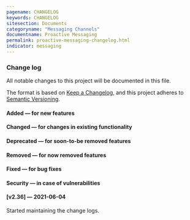 ```yaml
---
pagename: CHANGELOG
keywords: CHANGELOG
sitesection: Documents
categoryname: "Messaging Channels"
documentname: Proactive Messaging
permalink: proactive-messaging-changelog.html
indicator: messaging
---
```


### Change log

All notable changes to this project will be documented in this file.

The format is based on [Keep a Changelog](https://keepachangelog.com/), and this project adheres to [Semantic Versioning](https://semver.org/).

#### Added — for new features

#### Changed — for changes in existing functionality

#### Deprecated — for soon-to-be removed features

#### Removed — for now removed features

#### Fixed — for bug fixes

#### Security — in case of vulnerabilities

#### [v2.36] — 2021-06-04

Started maintaining the change logs.
